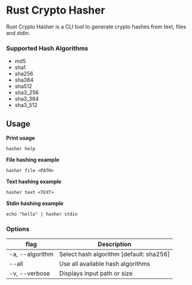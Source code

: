 # Rust Crypto Hasher

Rust Crypto Hasher is a CLI tool to generate crypto hashes from text, files and stdin.

### Supported Hash Algorithms

- md5
- sha1
- sha256
- sha384
- sha512
- sha3_256
- sha3_384
- sha3_512

## Usage

**Print usage**
```
hasher help
```

**File hashing example**
```
hasher file <PATH>
```

**Text hashing example**
```
hasher text <TEXT>
```

**Stdin hashing example**
```
echo "hello" | hasher stdin
```

### Options

| flag | Description |
|-|-|
| -a, --algorithm | Select hash algorithm [default: sha256] |
| --all | Use all available hash algorithms
| -v, --verbose | Displays input path or size |